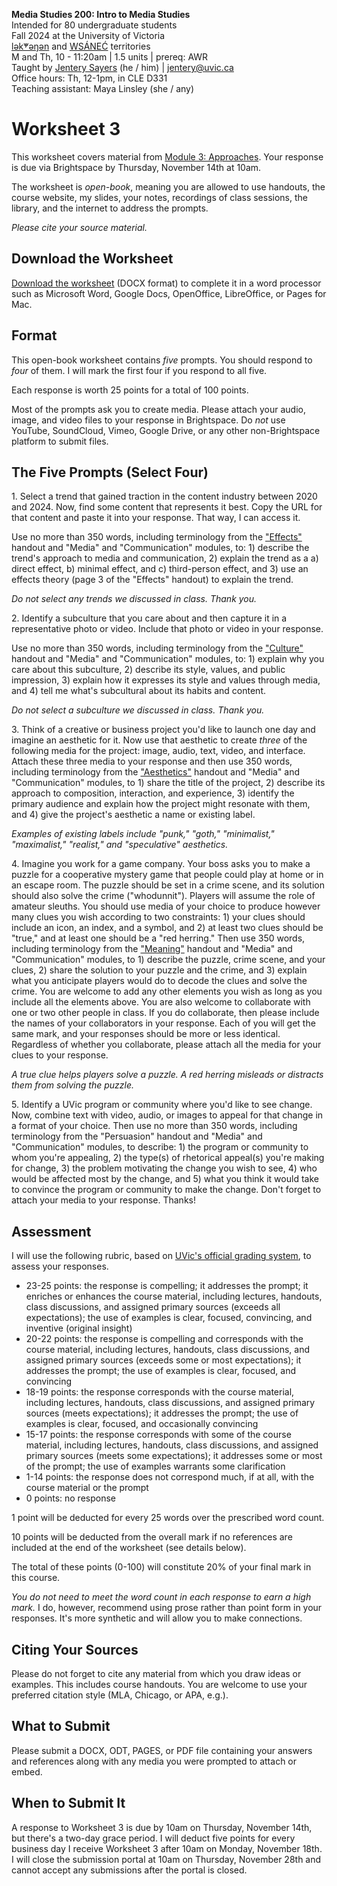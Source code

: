 **Media Studies 200: Intro to Media Studies**       
Intended for 80 undergraduate students      
Fall 2024 at the University of Victoria   
[lək̓ʷəŋən](https://www.songheesnation.ca/community/l-k-ng-n-traditional-territory) and [<u>W</u>SÁNEĆ](https://wsanec.com/) territories    
M and Th, 10 - 11:20am | 1.5 units | prereq: AWR     
Taught by [Jentery Sayers](https://jntry.work/) (he / him) | [jentery@uvic.ca](mailto:jentery@uvic.ca)    
Office hours: Th, 12-1pm, in CLE D331    
Teaching assistant: Maya Linsley (she / any)

# Worksheet 3

This worksheet covers material from [Module 3: Approaches](https://jentery.github.io/mdia200v3/#module-3-approaches). Your response is due via Brightspace by Thursday, November 14th at 10am.     

The worksheet is *open-book*, meaning you are allowed to use handouts, the course website, my slides, your notes, recordings of class sessions, the library, and the internet to address the prompts.

*Please cite your source material.* 

## Download the Worksheet 

[Download the worksheet](mdia200v3Worksheet3.docx) (DOCX format) to complete it in a word processor such as Microsoft Word, Google Docs, OpenOffice, LibreOffice, or Pages for Mac.  

## Format

This open-book worksheet contains *five* prompts. You should respond to *four* of them. I will mark the first four if you respond to all five. 

Each response is worth 25 points for a total of 100 points. 

Most of the prompts ask you to create media. Please attach your audio, image, and video files to your response in Brightspace. Do *not* use YouTube, SoundCloud, Vimeo, Google Drive, or any other non-Brightspace platform to submit files. 

## The Five Prompts (Select Four) 

1\. Select a trend that gained traction in the content industry between 2020 and 2024. Now, find some content that represents it best. Copy the URL for that content and paste it into your response. That way, I can access it.

Use no more than 350 words, including terminology from the ["Effects"](https://bright.uvic.ca/d2l/le/lessons/358717/topics/3023098) handout and "Media" and "Communication" modules, to: 1) describe the trend's approach to media and communication, 2) explain the trend as a a) direct effect, b) minimal effect, and c) third-person effect, and 3) use an effects theory (page 3 of the "Effects" handout) to explain the trend.

*Do not select any trends we discussed in class. Thank you.*

2\. Identify a subculture that you care about and then capture it in a representative photo or video. Include that photo or video in your response.

Use no more than 350 words, including terminology from the ["Culture"](https://bright.uvic.ca/d2l/le/lessons/358717/topics/3042278) handout and "Media" and "Communication" modules, to: 1) explain why you care about this subculture, 2) describe its style, values, and public impression, 3) explain how it expresses its style and values through media, and 4) tell me what's subcultural about its habits and content.

*Do not select a subculture we discussed in class. Thank you.*

3\. Think of a creative or business project you'd like to launch one day and imagine an aesthetic for it. Now use that aesthetic to create *three* of the following media for the project: image, audio, text, video, and interface. Attach these three media to your response and then use 350 words, including terminology from the ["Aesthetics"](https://bright.uvic.ca/d2l/le/lessons/358717/topics/3030452) handout and "Media" and "Communication" modules, to 1) share the title of the project, 2) describe its approach to composition, interaction, and experience, 3) identify the primary audience and explain how the project might resonate with them, and 4) give the project's aesthetic a name or existing label. 

*Examples of existing labels include "punk," "goth," "minimalist," "maximalist," "realist," and "speculative" aesthetics.*  

4\. Imagine you work for a game company. Your boss asks you to make a puzzle for a cooperative mystery game that people could play at home or in an escape room. The puzzle should be set in a crime scene, and its solution should also solve the crime ("whodunnit"). Players will assume the role of amateur sleuths. You should use media of your choice to produce however many clues you wish according to two constraints: 1) your clues should include an icon, an index, and a symbol, and 2) at least two clues should be "true," and at least one should be a "red herring." Then use 350 words, including terminology from the ["Meaning"](https://bright.uvic.ca/d2l/le/lessons/358717/topics/3034305) handout and "Media" and "Communication" modules, to 1) describe the puzzle, crime scene, and your clues, 2) share the solution to your puzzle and the crime, and 3) explain what you anticipate players would do to decode the clues and solve the crime. You are welcome to add any other elements you wish as long as you include all the elements above. You are also welcome to collaborate with one or two other people in class. If you do collaborate, then please include the names of your collaborators in your response. Each of you will get the same mark, and your responses should be more or less identical. Regardless of whether you collaborate, please attach all the media for your clues to your response.  

*A true clue helps players solve a puzzle. A red herring misleads or distracts them from solving the puzzle.* 

5\. Identify a UVic program or community where you'd like to see change. Now, combine text with video, audio, or images to appeal for that change in a format of your choice. Then use no more than 350 words, including terminology from the "Persuasion" handout and "Media" and "Communication" modules, to describe: 1) the program or community to whom you're appealing, 2) the type(s) of rhetorical appeal(s) you're making for change, 3) the problem motivating the change you wish to see, 4) who would be affected most by the change, and 5) what you think it would take to convince the program or community to make the change. Don't forget to attach your media to your response. Thanks! 

## Assessment 

I will use the following rubric, based on [UVic's official grading system](https://www.uvic.ca/calendar/undergrad/index.php#/policy/S1AAgoGuV?bc=true&bcCurrent=14%20-%20Grading&bcGroup=Undergraduate%20Academic%20Regulations&bcItemType=policies), to assess your responses. 

* 23-25 points: the response is compelling; it addresses the prompt; it enriches or enhances the course material, including lectures, handouts, class discussions, and assigned primary sources (exceeds all expectations); the use of examples is clear, focused, convincing, and inventive (original insight)
* 20-22 points: the response is compelling and corresponds with the course material, including lectures, handouts, class discussions, and assigned primary sources (exceeds some or most expectations); it addresses the prompt; the use of examples is clear, focused, and convincing 
* 18-19 points: the response corresponds with the course material, including lectures, handouts, class discussions, and assigned primary sources (meets expectations); it addresses the prompt; the use of examples is clear, focused, and occasionally convincing
* 15-17 points: the response corresponds with some of the course material, including lectures, handouts, class discussions, and assigned primary sources (meets some expectations); it addresses some or most of the prompt; the use of examples warrants some clarification 
* 1-14 points: the response does not correspond much, if at all, with the course material or the prompt
* 0 points: no response  

1 point will be deducted for every 25 words over the prescribed word count. 

10 points will be deducted from the overall mark if no references are included at the end of the worksheet (see details below).

The total of these points (0-100) will constitute 20% of your final mark in this course. 

*You do not need to meet the word count in each response to earn a high mark.* I do, however, recommend using prose rather than point form in your responses. It's more synthetic and will allow you to make connections.

## Citing Your Sources 

Please do not forget to cite any material from which you draw ideas or examples. This includes course handouts. You are welcome to use your preferred citation style (MLA, Chicago, or APA, e.g.).  

## What to Submit 

Please submit a DOCX, ODT, PAGES, or PDF file containing your answers and references along with any media you were prompted to attach or embed. 

## When to Submit It

A response to Worksheet 3 is due by 10am on Thursday, November 14th, but there's a two-day grace period. I will deduct five points for every business day I receive Worksheet 3 after 10am on Monday, November 18th. I will close the submission portal at 10am on Thursday, November 28th and cannot accept any submissions after the portal is closed.
